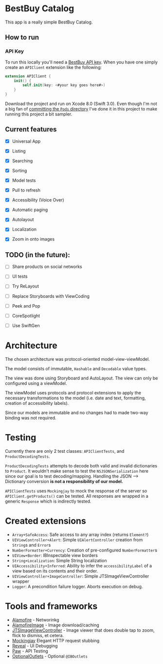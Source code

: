# BestBuy Catalog

This app is a really simple BestBuy Catalog.

## How to run

### API Key

To run this locally you'll need a [BestBuy API key](https://developer.bestbuy.com/documentation/). When you have one simply create an `APIClient` extension like the following:


```swift
extension APIClient {
    init() {
        self.init(key: <#your key goes here#>)
    }
}
```

Download the project and run on Xcode 8.0 (Swift 3.0). Even though I'm not a big fan of [committing the `Pods` directory](https://guides.cocoapods.org/using/using-cocoapods.html#should-i-check-the-pods-directory-into-source-control) I've done it in this project to make running this project a bit sampler.

## Current features

- [x] Universal App
- [x] Listing
- [x] Searching
- [x] Sorting
- [x] Model tests
- [x] Pull to refresh
- [x] Accessibility (Voice Over)
- [x] Automatic paging
- [x] Autolayout
- [x] Localization
- [x] Zoom in onto images


## TODO (in the future):

- [ ] Share products on social networks
- [ ] UI tests
- [ ] Try ReLayout
- [ ] Replace Storyboards with ViewCoding
- [ ] Peek and Pop
- [ ] CoreSpotlight
- [ ] Use SwiftGen


# Architecture

The chosen architecture was protocol-oriented model-view-viewModel.

The model consists of immutable, `Hashable` and `Decodable` value types.

The view was done using Storyboard and AutoLayout. The view can only be configured using a viewModel.

The viewModel uses protocols and protocol extensions to apply the necessary transformations to the model (i.e. date and text, formatting, creation of accessibility labels).

Since our models are immutable and no changes had to made two-way binding was not required.

# Testing

Currently there are only 2 test classes: `APIClientTests`, and `ProductDecodingTests`.

`ProductDecodingTests` attempts to decode both valid and invalid dictionaries to `Product`. It wouldn't make sense to test the `NSJSONSerialization` here since our goal is to test decoding/mapping. Handling the JSON --> Dictionary conversion **is not a responsibility of our model.**

`APIClientTests` uses `Mockingjay` to mock the response of the server so `APIClient.getProducts()` can be tested. All responses are wrapped in a generic `Response` which is indirectly tested.

# Created extensions


- `Array+SafeAccess`: Safe access to any array index (returns `Element?`)
- `UIViewController+Alert`: Simple `UIAlertController` creation from `String`s and `Error`s
- `NumberFormatter+Currency`: Creation of pre-configured `NumberFormatter`s
- `UIView+Border`: IBInspectable view borders
- `String+Localization`: Simple String localization
- `UIAccessibility+Inferred`: Ability to infer the `accessibilityLabel` of a view based on its contents and their order.
- `UIViewController+ImageController`: Simple JTSImageViewController wrapper
- `Logger`: A precondition failure logger. Aborts execution on debug.

# Tools and frameworks

- [Alamofire](https://github.com/Alamofire/Alamofire) - Networinkg
- [AlamofireImage](https://github.com/Alamofire/AlamofireImage) - Image download/caching
- [JTSImageViewController](https://github.com/jaredsinclair/JTSImageViewController) - Image viewer that does double tap to zoom, flick to dismiss, et cetera.
- [Mockingjay](https://github.com/kylef/Mockingjay) Elegant HTTP request stubbing
- [Reveal](http://revealapp.com) - UI Debugging
- [Paw](https://paw.cloud) - API Testing
- [OptionalOutlets](https://github.com/fpg1503/OptionalOutlets) - Optional `@IBOutlets`

